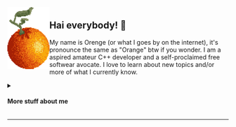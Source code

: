 <img align="left" src="assets/orange.png" height="142">

## Hai everybody! 🧡
My name is Orenge (or what I goes by on the internet), it's pronounce the same as "Orange" btw if you wonder. 
I am a aspired amateur C++ developer and a self-proclaimed free softwear avocate. I love to learn about new topics and/or more of what I currently know.

<details>
<summary> <h4> More stuff about me </h4> </summary>
<p>

<h2 align="center"> 🍊 About Me 🍊 </h2>
<table width="100%" align="center">
<tr>
  <th> 📙 Have (Some) Experiences in </th>
  <th> 🔬 Currently Learning/Researching </th>
  <th> ✨ My Interests </th>
</tr>
<tr> 
  <td><ui>
    <li> 🎖️ C++ </li>
    <li> 🐍 Python </li>
    <li> 🐧 GNU/Linux </li>
    <p>&emsp;&emsp;&emsp;&emsp;&emsp;&emsp;&emsp;&emsp;&emsp;&emsp;&emsp;&emsp;&emsp;&emsp;&emsp;&emsp;&emsp;</p>
  </ui>
  <td><ui>
    <li> 🫖 3d Modeling </li>
    <li> 🏃 Animation </li>
    <li> 🎨 Pixel Arts </li>
  </ui>
    <p>&emsp;&emsp;&emsp;&emsp;&emsp;&emsp;&emsp;&emsp;&emsp;&emsp;&emsp;&emsp;&emsp;&emsp;&emsp;&emsp;&emsp;</p>
  </td>
  <td><ui>
    <li> 💻 Coding (duh) </li>
    <li> 🎮 Indie Video Games </li>
    <li> 🆎 Linguistics </li>
  </ui>
    <p>&emsp;&emsp;&emsp;&emsp;&emsp;&emsp;&emsp;&emsp;&emsp;&emsp;&emsp;&emsp;&emsp;&emsp;&emsp;&emsp;&emsp;</p>
  </td>
</tr>
</table>

<h2 align="center"> 🛠️ My Toolsets 🛠️ </h2>
<table width="100%" align="center">
<tr>
  <th> 💻 Development </th>
  <th> 🎨 Media </th>
</tr>
<tr> 
  <td><ui>
    <li> 🌳 Evironment: 🪟-11 + <a href="https://github.com/yuk7/ArchWSL"> ArchWSL </a></li>
    <li> 📝 Editor: <a href="https://code.visualstudio.com/">VSCode</a> with 🟩 <a href="https://marketplace.visualstudio.com/items?itemName=vscodevim.vim"> Vim </a> plugin</li>
    <li> ⚙️ C/C++ Compiler: <a href="https://winlibs.com/">WinLibs(GCC)</a> </li>
  </ui>
    <br>
    <p>&emsp;&emsp;&emsp;&emsp;&emsp;&emsp;&emsp;&emsp;&emsp;&emsp;&emsp;&emsp;&emsp;&emsp;&emsp;&emsp;&emsp;&emsp;&emsp;&emsp;&emsp;&emsp;</p>
  </td>
  <td><ui>
     <li> 🖥️ Raster: <a href="https://www.aseprite.org/">Aseprite</a>, <a href="https://www.gimp.org/">GIMP</a> </li>
     <li> 🪨 3D Modelling: <a href="https://www.blockbench.net/">Blockbench</a> </li>
     <li> 🌐 Vector: <a href="https://inkscape.org/">Inkscape</a> </li>
  </ui>
    <p>&emsp;&emsp;&emsp;&emsp;&emsp;&emsp;&emsp;&emsp;&emsp;&emsp;&emsp;&emsp;&emsp;&emsp;&emsp;&emsp;&emsp;&emsp;&emsp;&emsp;&emsp;&emsp;</p>
  </td>
</tr>
</table>

<br>
<p align="center">🧩🦋🎭</p>
</p>
</details>

___
